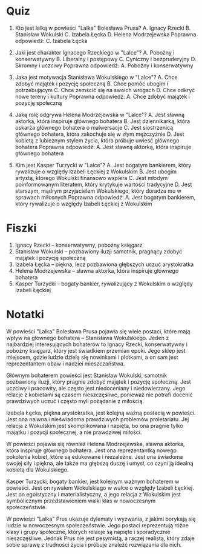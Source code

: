 # Quiz

1. Kto jest lalką w powieści "Lalka" Bolesława Prusa?
A. Ignacy Rzecki
B. Stanisław Wokulski
C. Izabela Łęcka
D. Helena Modrzejewska
Poprawna odpowiedź: C. Izabela Łęcka

2. Jaki jest charakter Ignacego Rzeckiego w "Lalce"?
A. Pobożny i konserwatywny
B. Liberalny i postępowy
C. Cyniczny i bezpruderyjny
D. Skromny i uczciwy
Poprawna odpowiedź: A. Pobożny i konserwatywny

3. Jaka jest motywacja Stanisława Wokulskiego w "Lalce"?
A. Chce zdobyć majątek i pozycję społeczną
B. Chce pomóc ubogim i potrzebującym
C. Chce zemścić się na swoich wrogach
D. Chce odkryć nowe tereny i kultury
Poprawna odpowiedź: A. Chce zdobyć majątek i pozycję społeczną

4. Jaką rolę odgrywa Helena Modrzejewska w "Lalce"?
A. Jest sławną aktorką, która inspiruje głównego bohatera
B. Jest dziennikarką, która oskarża głównego bohatera o malwersacje
C. Jest siostrzenicą głównego bohatera, która zakochuje się w złym mężczyźnie
D. Jest kobietą z lubieżnym stylem życia, która próbuje uwieść głównego bohatera
Poprawna odpowiedź: A. Jest sławną aktorką, która inspiruje głównego bohatera

5. Kim jest Kasper Turzycki w "Lalce"?
A. Jest bogatym bankierem, który rywalizuje o względy Izabeli Łęckiej z Wokulskim
B. Jest ubogim artystą, którego Wokulski finansowo wspiera
C. Jest młodym poinformowanym literatem, który krytykuje wartości tradycyjne
D. Jest starszym, mądrym przyjacielem Wokulskiego, który doradza mu w sprawach miłosnych
Poprawna odpowiedź: A. Jest bogatym bankierem, który rywalizuje o względy Izabeli Łęckiej z Wokulskim

# Fiszki

1. Ignacy Rzecki – konserwatywny, pobożny księgarz
2. Stanisław Wokulski – pozbawiony iluzji samotnik, pragnący zdobyć majątek i pozycję społeczną
3. Izabela Łęcka – piękna, lecz pozbawiona głębszych uczuć arystokratka
4. Helena Modrzejewska – sławna aktorka, która inspiruje głównego bohatera
5. Kasper Turzycki – bogaty bankier, rywalizujący z Wokulskim o względy Izabeli Łęckiej

# Notatki

W powieści "Lalka" Bolesława Prusa pojawia się wiele postaci, które mają wpływ na głównego bohatera – Stanisława Wokulskiego. Jeden z najbardziej interesujących bohaterów to Ignacy Rzecki, konserwatywny i pobożny księgarz, który jest świadkiem przemian epoki. Jego sklep jest miejscem, gdzie ludzie dzielą się nowinkami i plotkami, a on sam jest reprezentantem obaw i nadziei mieszczaństwa.

Głównym bohaterem powieści jest Stanisław Wokulski, samotnik pozbawiony iluzji, który pragnie zdobyć majątek i pozycję społeczną. Jest uczciwy i pracowity, ale często jest niedoceniany i niedowierzany. Jego relacje z kobietami są czasem nieszczęśliwe, ponieważ nie potrafi docenić prawdziwych uczuć i często myli pożądanie z miłością.

Izabela Łęcka, piękna arystokratka, jest kolejną ważną postacią w powieści. Jest ona naiwna i nieświadoma prawdziwych problemów proletariatu. Jej relacja z Wokulskim jest skomplikowana i napięta, bo ona pragnie tylko majątku i pozycji społecznej, a nie prawdziwej miłości.

W powieści pojawia się również Helena Modrzejewska, sławna aktorka, która inspiruje głównego bohatera. Jest ona reprezentantką nowego pokolenia kobiet, które są edukowane i niezależne. Jest ona świadoma swojej siły i piękna, ale także ma głębszą duszę i umysł, co czyni ją idealną kobietą dla Wokulskiego.

Kasper Turzycki, bogaty bankier, jest kolejnym ważnym bohaterem w powieści. Jest on rywalem Wokulskiego w walce o względy Izabeli Łęckiej. Jest on egoistyczny i materialistyczny, a jego relacja z Wokulskim jest symbolicznym przedstawieniem walki klas w nowoczesnym społeczeństwie.

W powieści "Lalka" Prus ukazuje dylematy i wyzwania, z jakimi borykają się ludzie w nowoczesnym społeczeństwie. Jego postaci reprezentują różne klasy i grupy społeczne, których relacje są napięte i sporadycznie nieszczęśliwe. Jednak Prus nie jest pesymistą, a raczej realistą, który zdaje sobie sprawę z trudności życia i próbuje znaleźć rozwiązania dla nich.
